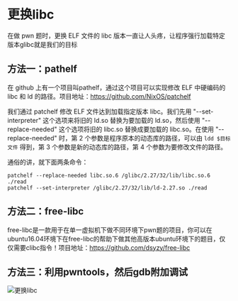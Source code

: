 # 更换libc

在做 pwn 题时，更换 ELF 文件的 libc 版本一直让人头疼，让程序强行加载特定版本glibc就是我们的目标

## 方法一：pathelf

在 github 上有一个项目叫pathelf，通过这个项目可以实现修改 ELF 中硬编码的 libc 和 ld 的路径。项目地址：https://github.com/NixOS/patchelf

我们通过 patchelf 修改 ELF 文件达到加载指定版本 libc。我们先用 "--set-interpreter" 这个选项来将旧的 ld.so 替换为要加载的 ld.so，然后使用 "--replace-needed" 这个选项将旧的 libc.so 替换成要加载的 libc.so。在使用 "--replace-needed" 时，第 2 个参数是程序原本的动态库的路径，可以由 `ldd $目标文件` 得到，第 3 个参数是新的动态库的路径，第 4 个参数为要修改文件的路径。

通俗的讲，就下面两条命令：

```
patchelf --replace-needed libc.so.6 /glibc/2.27/32/lib/libc.so.6 ./read
patchelf --set-interpreter /glibc/2.27/32/lib/ld-2.27.so ./read
```

## 方法二：free-libc

free-libc是一款用于在单一虚拟机下做不同环境下pwn题的项目，你可以在ubuntu16.04环境下在free-libc的帮助下做其他高版本ubuntu环境下的题目，仅仅需要clibc指令！项目地址：https://github.com/dsyzy/free-libc

## 方法三：利用pwntools，然后gdb附加调试

![更换libc](https://cdn.jsdelivr.net/gh/p0lar1star/blog-img/202204041803508.png)